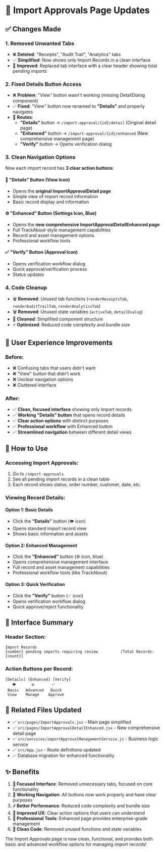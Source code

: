 # 🎯 Import Approvals Page Updates

## ✅ **Changes Made**

### **1. Removed Unwanted Tabs**
- ❌ **Deleted**: "Receipts", "Audit Trail", "Analytics" tabs
- ✅ **Simplified**: Now shows only Import Records in a clean interface
- 🎨 **Improved**: Replaced tab interface with a clear header showing total pending imports

### **2. Fixed Details Button Access**
- ❌ **Problem**: "View" button wasn't working (missing DetailDialog component)
- ✅ **Fixed**: "View" button now renamed to **"Details"** and properly navigates
- 🔗 **Routes**:
  - **"Details"** button → `/import-approval/{id}/detail` (Original detail page)
  - **"Enhanced"** button → `/import-approval/{id}/enhanced` (New comprehensive management page)
  - **"Verify"** button → Opens verification dialog

### **3. Clean Navigation Options**
Now each import record has **3 clear action buttons**:

#### 📄 **"Details" Button** (View Icon)
- Opens the **original ImportApprovalDetail page**
- Simple view of import record information
- Basic record display and information

#### ⚙️ **"Enhanced" Button** (Settings Icon, Blue)
- Opens the **new comprehensive ImportApprovalDetailEnhanced page**
- Full TrackAbout-style management capabilities
- Record and asset management options
- Professional workflow tools

#### ✅ **"Verify" Button** (Approval Icon)
- Opens verification workflow dialog
- Quick approval/verification process
- Status updates

### **4. Code Cleanup**
- 🗑️ **Removed**: Unused tab functions (`renderReceiptsTab`, `renderAuditTrailTab`, `renderAnalyticsTab`)
- 🗑️ **Removed**: Unused state variables (`activeTab`, `detailDialog`)
- 🧹 **Cleaned**: Simplified component structure
- ⚡ **Optimized**: Reduced code complexity and bundle size

## 🎯 **User Experience Improvements**

### **Before:**
- ❌ Confusing tabs that users didn't want
- ❌ "View" button that didn't work
- ❌ Unclear navigation options
- ❌ Cluttered interface

### **After:**
- ✅ **Clean, focused interface** showing only import records
- ✅ **Working "Details" button** that opens record details
- ✅ **Clear action options** with distinct purposes
- ✅ **Professional workflow** with Enhanced button
- ✅ **Streamlined navigation** between different detail views

## 🚀 **How to Use**

### **Accessing Import Approvals:**
1. Go to `/import-approvals`
2. See all pending import records in a clean table
3. Each record shows status, order number, customer, date, etc.

### **Viewing Record Details:**
#### **Option 1: Basic Details**
- Click the **"Details"** button (👁️ icon)
- Opens standard import record view
- Shows basic information and assets

#### **Option 2: Enhanced Management**
- Click the **"Enhanced"** button (⚙️ icon, blue)
- Opens comprehensive management interface
- Full record and asset management capabilities
- Professional workflow tools (like TrackAbout)

#### **Option 3: Quick Verification**
- Click the **"Verify"** button (✅ icon)
- Opens verification workflow dialog
- Quick approve/reject functionality

## 🎨 **Interface Summary**

### **Header Section:**
```
Import Records
{number} pending imports requiring review          [Total Records: {count}]
```

### **Action Buttons per Record:**
```
[Details] [Enhanced] [Verify]
   👁️       ⚙️        ✅
 Basic   Advanced   Quick
 View    Manage    Approve
```

## 🔗 **Related Files Updated**

- ✅ `src/pages/ImportApprovals.jsx` - Main page simplified
- ✅ `src/pages/ImportApprovalDetailEnhanced.jsx` - New comprehensive detail page
- ✅ `src/services/importApprovalManagementService.js` - Business logic service
- ✅ `src/App.jsx` - Route definitions updated
- ✅ Database migration for enhanced functionality

## ✨ **Benefits**

1. **🎯 Focused Interface**: Removed unnecessary tabs, focused on core functionality
2. **🔧 Working Navigation**: All buttons now work properly and have clear purposes
3. **⚡ Better Performance**: Reduced code complexity and bundle size
4. **👥 Improved UX**: Clear action options that users can understand
5. **🏢 Professional Tools**: Enhanced page provides enterprise-grade management
6. **🧹 Clean Code**: Removed unused functions and state variables

The Import Approvals page is now clean, functional, and provides both basic and advanced workflow options for managing import records!
